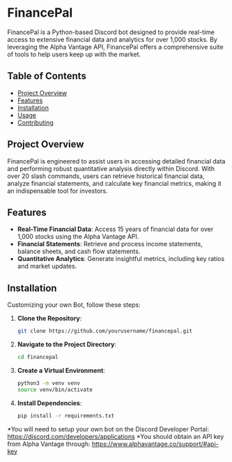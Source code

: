 # FinancePal

FinancePal is a Python-based Discord bot designed to provide real-time access to extensive financial data and analytics for over 1,000 stocks. By leveraging the Alpha Vantage API, FinancePal offers a comprehensive suite of tools to help users keep up with the market.

## Table of Contents

- [Project Overview](#project-overview)
- [Features](#features)
- [Installation](#installation)
- [Usage](#usage)
- [Contributing](#contributing)


## Project Overview

FinancePal is engineered to assist users in accessing detailed financial data and performing robust quantitative analysis directly within Discord. With over 20 slash commands, users can retrieve historical financial data, analyze financial statements, and calculate key financial metrics, making it an indispensable tool for investors.

## Features

- **Real-Time Financial Data**: Access 15 years of financial data for over 1,000 stocks using the Alpha Vantage API.
- **Financial Statements**: Retrieve and process income statements, balance sheets, and cash flow statements.
- **Quantitative Analytics**: Generate insightful metrics, including key ratios and market updates.


## Installation

Customizing your own Bot, follow these steps:

1. **Clone the Repository**:
    ```bash
    git clone https://github.com/yourusername/financepal.git
    ```
2. **Navigate to the Project Directory**:
    ```bash
    cd financepal
    ```
3. **Create a Virtual Environment**:
    ```bash
    python3 -m venv venv
    source venv/bin/activate
    ```
4. **Install Dependencies**:
    ```bash
    pip install -r requirements.txt
    ```
*You will need to setup your own bot on the Discord Developer Portal: https://discord.com/developers/applications
*You should obtain an API key from Alpha Vantage through: https://www.alphavantage.co/support/#api-key

